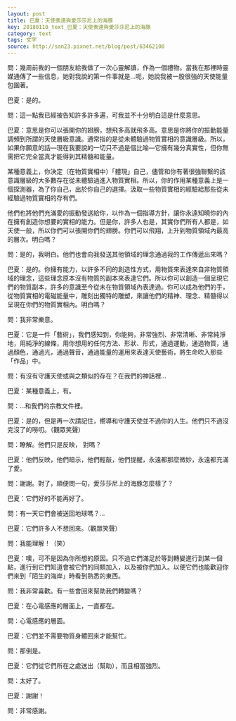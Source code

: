 ```yaml
---
layout: post
title: 巴夏：天使表達與愛莎莎尼上的海豚
key: 20180110_text_巴夏：天使表達與愛莎莎尼上的海豚
category: text
tags: 文字
source: http://san23.pixnet.net/blog/post/63462100
---
```



問：幾周前我的一個朋友給我做了一次心靈解讀，作為一個禮物。當我在那裡時靈媒通傳了一些信息，她對我說的第一件事就是…呃，她說我被一股很強的天使能量包圍著。

巴夏：是的。

問：這一點我已經被告知許多許多遍，可我並不十分明白這是什麼意思。

巴夏：意思是你可以張開你的翅膀，想飛多高就飛多高。意思是你將你的振動能量調頻到所謂的天使層級意識。通常指的是從未體驗過物質實相的意識層級。所以，如果你願意的話—現在我要說的一切只不過是個比喻—它擁有幾分真實性，但你無需把它完全當真才能得到其精髓和能量。

某種意義上，你決定（在物質實相中）「體現」自己，儘管和你有著很強聯繫的該意識層級的大多數存在從未體驗過進入物質實相。所以，你的作用某種意義上是一個探測器，為了你自己，出於你自己的選擇。汲取一些物質實相的經驗給那些從未經驗過物質實相的存有們。

他們也將他們充滿愛的振動發送給你，以作為一個指導方針，讓你永遠知曉你的內在擁有創造你想要的實相的能力。但是你，許多人也是，其實你們所有人都是，如天使一般，所以你們可以張開你們的翅膀。你們可以飛翔，上升到物質領域內最高的層次。明白嗎？

問：是的，我明白。他們也會向我發送其他領域的理念通過我的工作傳遞出來嗎？

巴夏：是的。你擁有能力，以許多不同的創造性方式，用物質來表達來自非物質領域的理念，這些理念原本沒有物質的副本來表達它們。所以你可以創造一個呈現它們的物質副本，許多的意識至今從未在物質領域內表達過。你可以成為他們的手，從物質實相的電磁能量中，雕刻出獨特的雕塑，來讓他們的精神、理念、精髓得以呈現在你們的物質實相內。明白嗎？

問：我非常樂意。

巴夏：它是一件「藝術」，我們感知到，你能夠，非常強烈、非常清晰、非常純淨地，用純淨的線條，用你想用的任何方法、形狀、形式，通過運動，通過物質，通過顏色，通過光，通過聲音，通過能量的運用來表達天使藝術，將生命吹入那些「作品」中。

問：有沒有守護天使或與之類似的存在？在我們的神話裡…

巴夏：某種意義上，有。

問：…和我們的宗教文件裡。

巴夏：是的，但是再一次請記住，嚮導和守護天使並不過你的人生。他們只不過沒完沒了的嘮叨。（觀眾笑聲）

問：瞭解。他們只是反映， 對嗎？

巴夏：他們反映，他們暗示，他們輕敲，他們提醒，永遠都那麼微妙，永遠都充滿了愛。

問：謝謝。對了，順便問一句，愛莎莎尼上的海豚怎麼樣了？

巴夏：它們好的不能再好了。

問：有一天它們會被送回地球嗎？…

巴夏：它們許多人不想回來。（觀眾笑聲）

問：我能理解！（笑）

巴夏：噢，可不是因為你所想的原因。只不過它們滿足於等到轉變進行到某一個點，進行到它們知道會被它們的同類加入，以及被你們加入。以便它們也能歡迎你們來到「陌生的海岸」時看到熟悉的東西。

問：我非常喜歡。有一些會回來幫助我們轉變嗎？

巴夏：在心電感應的層面上，一直都在。

問：心電感應的層面。

巴夏：它們並不需要物質身體回來才能幫忙。

問：那倒是。

巴夏：它們從它們所在之處送出（幫助），而且相當強烈。

問：太好了。

巴夏：謝謝！

問：非常感謝。
